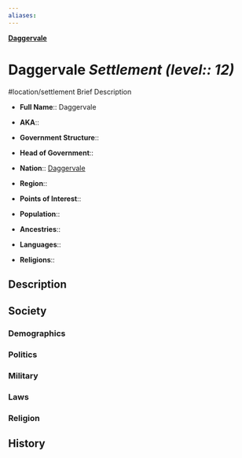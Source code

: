 ```yaml
---
aliases: 
---
```

**[Daggervale](../Daggervale%20(Nation).md)**
# Daggervale *Settlement (level:: 12)*
#location/settlement 
Brief Description

- **Full Name**:: Daggervale
- **AKA**:: 
- **Government Structure**:: 
- **Head of Government**:: 

- **Nation**:: [Daggervale](../Daggervale%20(Nation).md)
- **Region**:: 
- **Points of Interest**:: 

- **Population**:: 
- **Ancestries**:: 
- **Languages**:: 
- **Religions**:: 

## Description

## Society
### Demographics

### Politics

### Military

### Laws

### Religion

## History